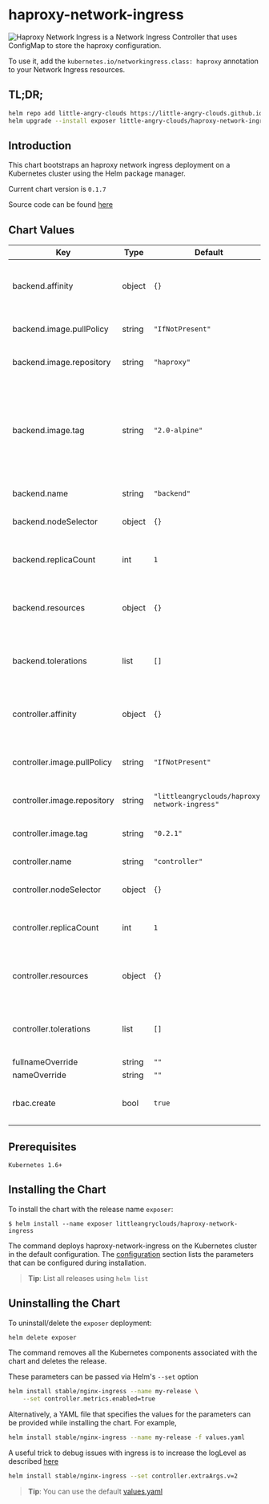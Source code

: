 haproxy-network-ingress
=======================

![Haproxy Network Ingress](https://github.com/little-angry-clouds/haproxy-network-ingress) is a Network
Ingress Controller that uses ConfigMap to store the haproxy configuration.

To use it, add the `kubernetes.io/networkingress.class: haproxy` annotation to
your Network Ingress resources.

## TL;DR;

```bash
helm repo add little-angry-clouds https://little-angry-clouds.github.io/
helm upgrade --install exposer little-angry-clouds/haproxy-network-ingress
```

## Introduction
This chart bootstraps an haproxy network ingress deployment on a Kubernetes
cluster using the Helm package manager.

Current chart version is `0.1.7`

Source code can be found [here](https://github.com/little-angry-clouds/charts/tree/master/haproxy-network-ingress)

## Chart Values

| Key | Type | Default | Description |
|-----|------|---------|-------------|
| backend.affinity | object | `{}` | node/pod affinities (requires Kubernetes >=1.6) |
| backend.image.pullPolicy | string | `"IfNotPresent"` | backend's image pull policy |
| backend.image.repository | string | `"haproxy"` | backend's docker image |
| backend.image.tag | string | `"2.0-alpine"` | backend's docker image tag (Warning: Should be based on alpine because of the config reloader) |
| backend.name | string | `"backend"` | backend's name |
| backend.nodeSelector | object | `{}` | node labels for pod assignment |
| backend.replicaCount | int | `1` | backend's desired number of pods |
| backend.resources | object | `{}` | backend's pod resource requests & limits |
| backend.tolerations | list | `[]` | node taints to tolerate (requires Kubernetes >=1.6) |
| controller.affinity | object | `{}` | node/pod affinities (requires Kubernetes >=1.6) |
| controller.image.pullPolicy | string | `"IfNotPresent"` | controller's docker image pull policy |
| controller.image.repository | string | `"littleangryclouds/haproxy-network-ingress"` | controller's docker image |
| controller.image.tag | string | `"0.2.1"` | controller's docker image tag |
| controller.name | string | `"controller"` | controller's name |
| controller.nodeSelector | object | `{}` | node labels for pod assignment |
| controller.replicaCount | int | `1` | controller's desired number of pods |
| controller.resources | object | `{}` | controller pod resource requests & limits |
| controller.tolerations | list | `[]` | node taints to tolerate (requires Kubernetes >=1.6) |
| fullnameOverride | string | `""` |  |
| nameOverride | string | `""` |  |
| rbac.create | bool | `true` | if true, create & use RBAC resources |


## Prerequisites

`Kubernetes 1.6+`

## Installing the Chart

To install the chart with the release name `exposer`:

```console
$ helm install --name exposer littleangryclouds/haproxy-network-ingress
```

The command deploys haproxy-network-ingress on the Kubernetes cluster in the default
configuration. The [configuration](#charts-values) section lists the parameters
that can be configured during installation.

> **Tip**: List all releases using `helm list`

## Uninstalling the Chart

To uninstall/delete the `exposer` deployment:

```bash
helm delete exposer
```

The command removes all the Kubernetes components associated with the chart and
deletes the release.

These parameters can be passed via Helm's `--set` option

```bash
helm install stable/nginx-ingress --name my-release \
    --set controller.metrics.enabled=true
```

Alternatively, a YAML file that specifies the values for the parameters can be
provided while installing the chart. For example,

```bash
helm install stable/nginx-ingress --name my-release -f values.yaml
```

A useful trick to debug issues with ingress is to increase the logLevel
as described [here](https://github.com/kubernetes/ingress-nginx/blob/master/docs/troubleshooting.md#debug)

```bash
helm install stable/nginx-ingress --set controller.extraArgs.v=2
```
> **Tip**: You can use the default [values.yaml](values.yaml)
